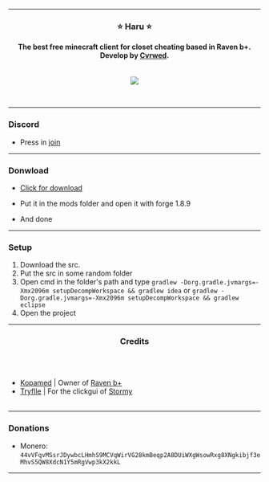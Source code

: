 -----
### <p align="center">⭐ Haru ⭐</p>

<p align="center">
<strong>
The best free minecraft client for closet cheating based in Raven b+.
<br>Develop by <a href="https://github.com/Cvrwed">Cvrwed</a>.
<br><br><br>
</strong>
<img src="https://i.imgur.com/x7SwdFN.png">
</p>
<br>

-----
### Discord
- Press in [join](https://discord.com/invite/VxpA9BgJma)
-----

### Donwload
- [Click for download](https://github.com/Cvrwed/Haru/releases/latest) 

- Put it in the mods folder and open it with forge 1.8.9
- And done <br>

-----

### Setup
1. Download the src.
2. Put the src in some random folder
3. Open cmd in the folder's path and type ``gradlew -Dorg.gradle.jvmargs=-Xmx2096m setupDecompWorkspace && gradlew idea`` or ``gradlew -Dorg.gradle.jvmargs=-Xmx2096m setupDecompWorkspace && gradlew eclipse``
4. Open the project

-----
  
### <p align="center"> Credits </p>

<br><br>
* [Kopamed](https://github.com/Kopamed/) | Owner of [Raven b+](https://github.com/Kopamed/Raven-bPLUS)
* [Tryflle](https://github.com/Tryflle/) | For the clickgui of [Stormy](https://github.com/Tryflle/stormy)
<br><br>
  
-----
### Donations
- Monero: ``44vVFqvMSsrJDywbcLHmhS9MCVqWirVG28kmBeqp2A8DUiWXgWsowRxg8XNgkibjf3eMhvS5QW8XdcN1Y5mRgVwp3kX2kkL``
-----
